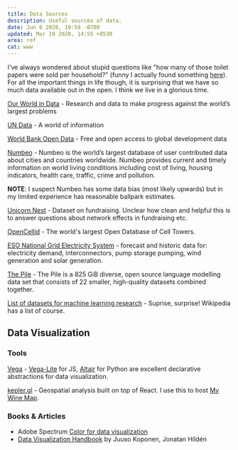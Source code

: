 ```yaml
---
title: Data Sources
description: Useful sources of data.
date: Jun 6 2020, 19:59 -0700
updated: Mar 19 2020, 14:55 +0530
area: ref
cat: www
---
```


I've always wondered about stupid questions like "how many of those toilet papers were sold per household?" \(funny I actually found something [here](https://www.reddit.com/r/dataisbeautiful/comments/fzxhsc/rolls_of_toilet_paper_used_per_person_per_year_oc/fn6k3d9/)\). For all the important things in life though, it is surprising that we have so much data available out in the open. I think we live in a glorious time.

[Our World in Data](https://ourworldindata.org) - Research and data to make progress against the world’s largest problems

[UN Data](http://data.un.org/Default.aspx) - A world of information

[World Bank Open Data](https://data.worldbank.org) - Free and open access to global development data

[Numbeo](https://www.numbeo.com) - Numbeo is the world’s largest database of user contributed data about cities and countries worldwide. Numbeo provides current and timely information on world living conditions including cost of living, housing indicators, health care, traffic, crime and pollution.

**NOTE**: I suspect Numbeo has some data bias \(most likely upwards\) but in my limited experience has reasonable ballpark estimates.

[Unicorn Nest](https://unicorn-nest.com/dataset/) - Dataset on fundraising. Unclear how clean and helpful this is to answer questions about network effects in fundraising etc.

[OpenCellid](https://www.opencellid.org/) - The world's largest Open Database of Cell Towers.

[ESO National Grid Electricity System](https://data.nationalgrideso.com/data-groups/demand) - forecast and historic data for: electricity demand, interconnectors, pump storage pumping, wind generation and solar generation.

[The Pile](https://pile.eleuther.ai) - The Pile is a 825 GiB diverse, open source language modelling data set that consists of 22 smaller, high-quality datasets combined together.

[List of datasets for machine learning research](https://en.wikipedia.org/wiki/List_of_datasets_for_machine-learning_research) - Suprise, surprise! Wikipedia has a list of course.

## Data Visualization

### Tools

[Vega](https://vega.github.io/vega/) - [Vega-Lite](https://vega.github.io/vega-lite/) for JS, [Altair](https://altair-viz.github.io) for Python are excellent declarative abstractions for data visualization.

[kepler.gl](https://kepler.gl) - Geospatial analysis built on top of React. I use this to host [My Wine Map](/kb/my-wine-map).

### Books & Articles

- Adobe Spectrum [Color for data visualization](https://spectrum.adobe.com/page/color-for-data-visualization/) 
- [Data Visualization Handbook](https://datavizhandbook.info) by Juuso Koponen, Jonatan Hildén